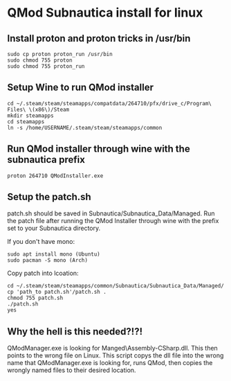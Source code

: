 # QMod Subnautica install for linux

## Install proton and proton tricks in /usr/bin

    sudo cp proton proton_run /usr/bin
    sudo chmod 755 proton
    sudo chmod 755 proton_run

## Setup Wine to run QMod installer

    cd ~/.steam/steam/steamapps/compatdata/264710/pfx/drive_c/Program\ Files\ \(x86\)/Steam
    mkdir steamapps
    cd steamapps
    ln -s /home/USERNAME/.steam/steam/steamapps/common

## Run QMod installer through wine with the subnautica prefix

    proton 264710 QModInstaller.exe

## Setup the patch.sh

patch.sh should be saved in Subnautica/Subnautica_Data/Managed.  Run the patch file after running the QMod Installer through wine with the prefix set to your Subnautica directory.

If you don't have mono: 

    sudo apt install mono (Ubuntu)
    sudo pacman -S mono (Arch)
    
Copy patch into lcoation:

    cd ~/.steam/steam/steamapps/common/Subnautica/Subnautica_Data/Managed/
    cp 'path_to patch.sh'/patch.sh .
    chmod 755 patch.sh
    ./patch.sh
    yes

## Why the hell is this needed?!?!

QModManager.exe is looking for Manged\Assembly-CSharp.dll.  This then points to the wrong file on Linux.  This script copys the dll file into the wrong name that QModManager.exe is looking for, runs QMod, then copies the wrongly named files to their desired location.
